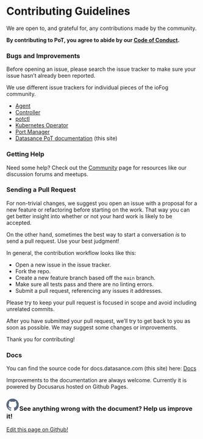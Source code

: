 # Contributing Guidelines

We are open to, and grateful for, any contributions made by the community.

**By contributing to PoT, you agree to abide by our [Code of Conduct](../contributing/code-of-conduct).**

### Bugs and Improvements

Before opening an issue, please search the issue tracker to make sure your issue hasn’t already been reported.

We use different issue trackers for individual pieces of the ioFog community.

- [Agent](https://github.com/Datasance/Agent/issues)
- [Controller](https://github.com/Datasance/Controller/issues)
- [potctl](https://github.com/Datasance/potctl/issues)
- [Kubernetes Operator](https://github.com/Datasance/iofog-operator/issues)
- [Port Manager](https://github.com/Datasance/port-manager/issues)
- [Datasance PoT documentation](https://github.com/Datasance/docs.datasance.com/issues) (this site)

### Getting Help

Need some help? Check out the [Community](https://iofog.org/community.html/) page for resources like our discussion forums and meetups.

### Sending a Pull Request

For non-trivial changes, we suggest you open an issue with a proposal for a new feature or refactoring before starting on the work. That way you can get better insight into whether or not your hard work is likely to be accepted.

On the other hand, sometimes the best way to start a conversation _is_ to send a pull request. Use your best judgment!

In general, the contribution workflow looks like this:

- Open a new issue in the issue tracker.
- Fork the repo.
- Create a new feature branch based off the `main` branch.
- Make sure all tests pass and there are no linting errors.
- Submit a pull request, referencing any issues it addresses.

Please try to keep your pull request is focused in scope and avoid including unrelated commits.

After you have submitted your pull request, we’ll try to get back to you as soon as possible. We may suggest some changes or improvements.

Thank you for contributing!

### Docs

You can find the source code for docs.datasance.com (this site) here: [Docs](https://github.com/Datasance/docs.datasance.com)

Improvements to the documentation are always welcome. Currently it is powered by Docusarus hosted on Github Pages.

<aside class="notifications contribute">
  <h3><img src="/images/icos/ico-github.svg" alt=""/>See anything wrong with the document? Help us improve it!</h3>
  <a href="https://github.com/Datasance/docs.datasance.com/edit/main/docs/contributing/guidelines.md"
    target="_blank">
    <p>Edit this page on Github!</p>
  </a>
</aside>
